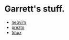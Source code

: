 # Garrett's stuff.

* [neovim](https://github.com/killtheliterate/dotnvim)
* [prezto](https://github.com/killtheliterate/prezt://github.com/killtheliterate/prezto)
* [tmux](https://github.com/killtheliterate/dotfiles/blob/master/misc/tmux.conf)
